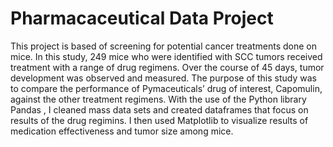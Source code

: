 # Pharmacaceutical Data Project 
This project is based of screening for potential cancer treatments done on mice.
In this study, 249 mice who were identified with SCC tumors received treatment with a range of drug regimens. Over the course of 45 days, tumor development was observed and measured. The purpose of this study was to compare the performance of Pymaceuticals’ drug of interest, Capomulin, against the other treatment regimens.
With the use of the Python library Pandas , I cleaned mass data sets and created dataframes that focus on results of the drug regimins.
I then used Matplotlib to visualize results of medication effectiveness and tumor size among mice.

